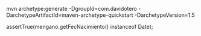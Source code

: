 mvn archetype:generate -DgroupId=com.davidotero -DarchetypeArtifactId=maven-archetype-quickstart -DarchetypeVersion=1.5


assertTrue(mengano.getFecNacimiento() instanceof Date);